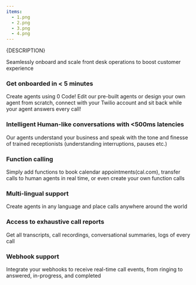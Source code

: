 ```yaml
---
items:
  - 1.png
  - 2.png
  - 3.png
  - 4.png
---
```


{DESCRIPTION}

Seamlessly onboard and scale front desk operations to boost customer experience

### Get onboarded in < 5 minutes
Create agents using 0 Code! Edit our pre-built agents or design your own agent from scratch, connect with your Twilio account and sit back while your agent answers every call!

### Intelligent Human-like conversations with <500ms latencies
Our agents understand your business and speak with the tone and finesse of trained receptionists (understanding interruptions, pauses etc.)

### Function calling
Simply add functions to book calendar  appointments(cal.com), transfer calls to human agents in real time, or even create your own function calls

### Multi-lingual support
Create agents in any language and place calls anywhere around the world

### Access to exhaustive call reports
Get all transcripts, call recordings, conversational summaries, logs of every call

### Webhook support
Integrate your webhooks to receive real-time call events, from ringing to answered, in-progress, and completed
